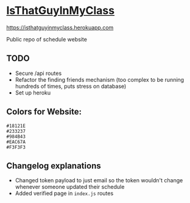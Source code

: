 # [IsThatGuyInMyClass](https://isthatguyinmyclass.herokuapp.com)
https://isthatguyinmyclass.herokuapp.com

Public repo of schedule website


## TODO

- Secure /api routes
- Refactor the finding friends mechanism (too complex to be running hundreds of times, puts stress on database)
- Set up heroku


## Colors for Website:
```
#18121E
#233237
#984B43
#EAC67A
#F3F3F3
```


## Changelog explanations
- Changed token payload to just email so the token wouldn't change whenever someone updated their schedule
- Added verified page in `index.js` routes
